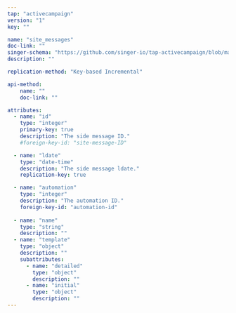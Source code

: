 ```yaml
---
tap: "activecampaign"
version: "1"
key: ""

name: "site_messages"
doc-link: ""
singer-schema: "https://github.com/singer-io/tap-activecampaign/blob/master/tap_activecampaign/schemas/site_messages.json"
description: ""

replication-method: "Key-based Incremental"

api-method:
    name: ""
    doc-link: ""

attributes:
  - name: "id"
    type: "integer"
    primary-key: true
    description: "The side message ID."
    #foreign-key-id: "site-message-ID"

  - name: "ldate"
    type: "date-time"
    description: "The side message ldate."
    replication-key: true

  - name: "automation"
    type: "integer"
    description: "The automation ID."
    foreign-key-id: "automation-id"
  
  - name: "name"
    type: "string"
    description: ""
  - name: "template"
    type: "object"
    description: ""
    subattributes:
      - name: "detailed"
        type: "object"
        description: ""
      - name: "initial"
        type: "object"
        description: ""
---
```

